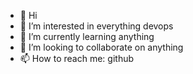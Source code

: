 - 👋 Hi
- 👀 I’m interested in everything devops
- 🌱 I’m currently learning anything
- 💞️ I’m looking to collaborate on anything
- 📫 How to reach me: github 

<!---
noahjd/noahjd is a ✨ special ✨ repository because its `README.md` (this file) appears on your GitHub profile.
You can click the Preview link to take a look at your changes.
--->
